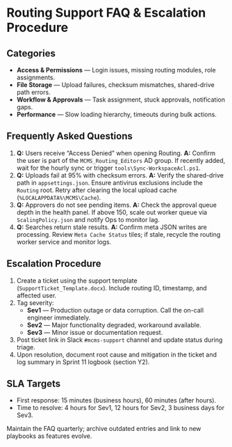 # Routing Support FAQ & Escalation Procedure

<!-- Support Ticket Template Reference: docs/ops/InternalManualDeployment.md Appendix B -->

## Categories
- **Access & Permissions** — Login issues, missing routing modules, role assignments.
- **File Storage** — Upload failures, checksum mismatches, shared-drive path errors.
- **Workflow & Approvals** — Task assignment, stuck approvals, notification gaps.
- **Performance** — Slow loading hierarchy, timeouts during bulk actions.

## Frequently Asked Questions
1. **Q:** Users receive “Access Denied” when opening Routing.
   **A:** Confirm the user is part of the `MCMS_Routing_Editors` AD group. If recently added, wait for the hourly sync or trigger `tools\Sync-WorkspaceAcl.ps1`.
2. **Q:** Uploads fail at 95% with checksum errors.
   **A:** Verify the shared-drive path in `appsettings.json`. Ensure antivirus exclusions include the `Routing` root. Retry after clearing the local upload cache (`%LOCALAPPDATA%\MCMS\Cache`).
3. **Q:** Approvers do not see pending items.
   **A:** Check the approval queue depth in the health panel. If above 150, scale out worker queue via `ScalingPolicy.json` and notify Ops to monitor lag.
4. **Q:** Searches return stale results.
   **A:** Confirm meta JSON writes are processing. Review `Meta Cache Status` tiles; if stale, recycle the routing worker service and monitor logs.

## Escalation Procedure
1. Create a ticket using the support template (`SupportTicket_Template.docx`). Include routing ID, timestamp, and affected user.
2. Tag severity:
   - **Sev1** — Production outage or data corruption. Call the on-call engineer immediately.
   - **Sev2** — Major functionality degraded, workaround available.
   - **Sev3** — Minor issue or documentation request.
3. Post ticket link in Slack `#mcms-support` channel and update status during triage.
4. Upon resolution, document root cause and mitigation in the ticket and log summary in Sprint 11 logbook (section Y2).

## SLA Targets
- First response: 15 minutes (business hours), 60 minutes (after hours).
- Time to resolve: 4 hours for Sev1, 12 hours for Sev2, 3 business days for Sev3.

Maintain the FAQ quarterly; archive outdated entries and link to new playbooks as features evolve.
